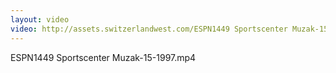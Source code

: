 ```yaml
---
layout: video
video: http://assets.switzerlandwest.com/ESPN1449 Sportscenter Muzak-15-1997.mp4
---
```

ESPN1449 Sportscenter Muzak-15-1997.mp4
